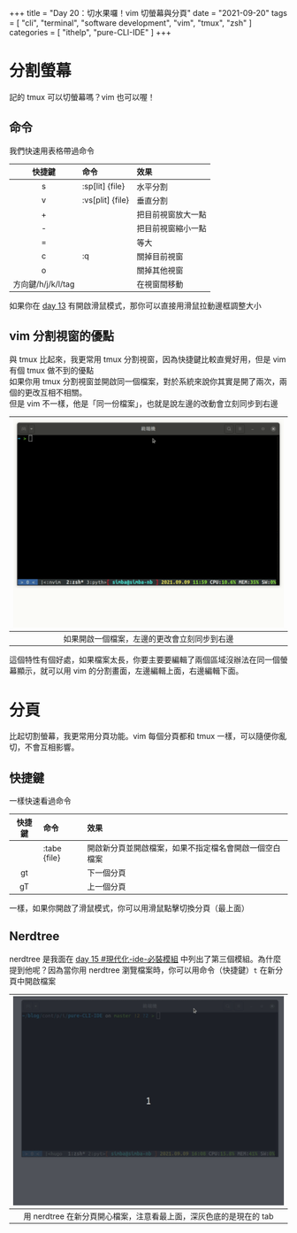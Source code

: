 +++
title = "Day 20：切水果囉！vim 切螢幕與分頁"
date = "2021-09-20"
tags = [
  "cli",
  "terminal",
  "software development",
  "vim",
  "tmux",
  "zsh"
]
categories = [ "ithelp", "pure-CLI-IDE" ]
+++

# 分割螢幕

記的 tmux 可以切螢幕嗎？vim 也可以喔！

## 命令

我們快速用表格帶過命令

|         快捷鍵          | 命令             | 效果               |
| :---------------------: | :--------------- | :----------------- |
|         <C-w>s          | :sp[lit] {file}  | 水平分割           |
|         <C-w>v          | :vs[plit] {file} | 垂直分割           |
|         <c-w>+          |                  | 把目前視窗放大一點 |
|         <c-w>-          |                  | 把目前視窗縮小一點 |
|         <c-w>=          |                  | 等大               |
|         <C-w>c          | :q               | 關掉目前視窗       |
|         <C-w>o          |                  | 關掉其他視窗       |
| <C-w>方向鍵/h/j/k/l/tag |                  | 在視窗間移動       |

如果你在 [day 13](../day13) 有開啟滑鼠模式，那你可以直接用滑鼠拉動邊框調整大小

## vim 分割視窗的優點

與 tmux 比起來，我更常用 tmux 分割視窗，因為快捷鍵比較直覺好用，但是 vim 有個 tmux 做不到的優點  
如果你用 tmux 分割視窗並開啟同一個檔案，對於系統來說你其實是開了兩次，兩個的更改互相不相關。  
但是 vim 不一樣，他是「同一份檔案」，也就是說左邊的改動會立刻同步到右邊

| ![vim split sync](/images/ithelp/pure-CLI-IDE/day20/vim-split-sync.gif) |
| :---------------------------------------------------------------------: |
|              如果開啟一個檔案，左邊的更改會立刻同步到右邊               |

這個特性有個好處，如果檔案太長，你要主要要編輯了兩個區域沒辦法在同一個螢幕顯示，就可以用 vim 的分割畫面，左邊編輯上面，右邊編輯下面。

# 分頁

比起切割螢幕，我更常用分頁功能。vim 每個分頁都和 tmux 一樣，可以隨便你亂切，不會互相影響。

## 快捷鍵

一樣快速看過命令

| 快捷鍵 | 命令         | 效果                                                   |
| :----: | :----------- | :----------------------------------------------------- |
|        | :tabe {file} | 開啟新分頁並開啟檔案，如果不指定檔名會開啟一個空白檔案 |
|   gt   |              | 下一個分頁                                             |
|   gT   |              | 上一個分頁                                             |

一樣，如果你開啟了滑鼠模式，你可以用滑鼠點擊切換分頁（最上面）

## Nerdtree

nerdtree 是我面在 [day 15 #現代化-ide-必裝模組](../day15#現代化-ide-必裝模組) 中列出了第三個模組。為什麼提到他呢？因為當你用 nerdtree 瀏覽檔案時，你可以用命令（快捷鍵）`t` 在新分頁中開啟檔案

|     ![vim tab](/images/ithelp/pure-CLI-IDE/day20/vim-tab.gif)      |
| :----------------------------------------------------------------: |
| 用 nerdtree 在新分頁開心檔案，注意看最上面，深灰色底的是現在的 tab |
